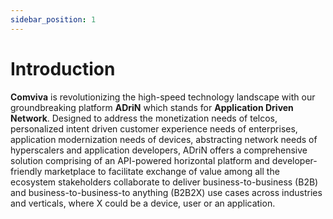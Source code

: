 ```yaml
---
sidebar_position: 1
---
```


# Introduction

**Comviva** is revolutionizing the high-speed technology landscape with our groundbreaking platform **ADriN** which stands for **Application Driven Network**. Designed to address the monetization needs of telcos, personalized intent driven customer experience needs of enterprises, application modernization needs of devices, abstracting network needs of hyperscalers and application developers, ADriN offers a comprehensive solution comprising of an API-powered horizontal platform and developer-friendly marketplace to facilitate exchange of value among all the ecosystem stakeholders collaborate to deliver business-to-business (B2B) and business-to-business-to anything (B2B2X) use cases across industries and verticals, where X could be a device, user or an application.


